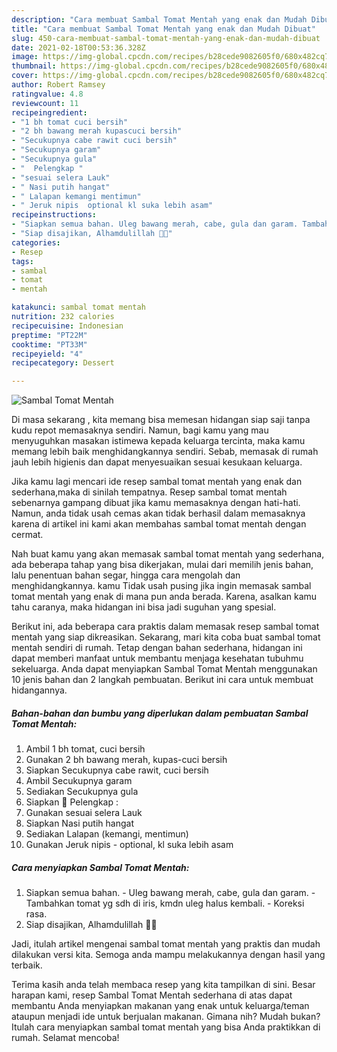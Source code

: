 ```yaml
---
description: "Cara membuat Sambal Tomat Mentah yang enak dan Mudah Dibuat"
title: "Cara membuat Sambal Tomat Mentah yang enak dan Mudah Dibuat"
slug: 450-cara-membuat-sambal-tomat-mentah-yang-enak-dan-mudah-dibuat
date: 2021-02-18T00:53:36.328Z
image: https://img-global.cpcdn.com/recipes/b28cede9082605f0/680x482cq70/sambal-tomat-mentah-foto-resep-utama.jpg
thumbnail: https://img-global.cpcdn.com/recipes/b28cede9082605f0/680x482cq70/sambal-tomat-mentah-foto-resep-utama.jpg
cover: https://img-global.cpcdn.com/recipes/b28cede9082605f0/680x482cq70/sambal-tomat-mentah-foto-resep-utama.jpg
author: Robert Ramsey
ratingvalue: 4.8
reviewcount: 11
recipeingredient:
- "1 bh tomat cuci bersih"
- "2 bh bawang merah kupascuci bersih"
- "Secukupnya cabe rawit cuci bersih"
- "Secukupnya garam"
- "Secukupnya gula"
- "  Pelengkap "
- "sesuai selera Lauk"
- " Nasi putih hangat"
- " Lalapan kemangi mentimun"
- " Jeruk nipis  optional kl suka lebih asam"
recipeinstructions:
- "Siapkan semua bahan. Uleg bawang merah, cabe, gula dan garam. Tambahkan tomat yg sdh di iris, kmdn uleg halus kembali. Koreksi rasa."
- "Siap disajikan, Alhamdulillah 🙏😋"
categories:
- Resep
tags:
- sambal
- tomat
- mentah

katakunci: sambal tomat mentah 
nutrition: 232 calories
recipecuisine: Indonesian
preptime: "PT22M"
cooktime: "PT33M"
recipeyield: "4"
recipecategory: Dessert

---
```



![Sambal Tomat Mentah](https://img-global.cpcdn.com/recipes/b28cede9082605f0/680x482cq70/sambal-tomat-mentah-foto-resep-utama.jpg)

Di masa  sekarang , kita memang bisa memesan hidangan siap saji tanpa kudu repot memasaknya sendiri. Namun, bagi kamu yang mau menyuguhkan masakan istimewa kepada keluarga tercinta, maka kamu memang lebih baik menghidangkannya sendiri. Sebab, memasak di rumah jauh lebih higienis dan dapat menyesuaikan sesuai kesukaan keluarga.

Jika kamu lagi mencari ide resep sambal tomat mentah yang enak dan sederhana,maka di sinilah tempatnya. Resep sambal tomat mentah  sebenarnya gampang dibuat jika kamu memasaknya dengan hati-hati. Namun, anda tidak usah cemas akan tidak berhasil dalam memasaknya 
karena di artikel ini kami akan membahas sambal tomat mentah dengan cermat.  



Nah buat kamu yang akan memasak sambal tomat mentah yang sederhana, ada beberapa tahap yang bisa dikerjakan, mulai dari memilih jenis bahan, lalu penentuan bahan segar, hingga cara mengolah dan menghidangkannya. kamu Tidak usah pusing jika ingin memasak sambal tomat mentah yang enak di mana pun anda berada. Karena, asalkan kamu  tahu caranya, maka hidangan ini bisa jadi suguhan yang spesial.

Berikut ini, ada beberapa cara praktis  dalam memasak resep sambal tomat mentah yang siap dikreasikan. Sekarang, mari kita coba buat sambal tomat mentah sendiri di rumah. Tetap dengan bahan sederhana, hidangan ini dapat memberi manfaat untuk membantu menjaga kesehatan tubuhmu sekeluarga. Anda dapat menyiapkan Sambal Tomat Mentah menggunakan 10 jenis bahan dan 2 langkah pembuatan. Berikut ini cara untuk membuat hidangannya.

<!--inarticleads1-->

##### Bahan-bahan dan bumbu yang diperlukan dalam pembuatan Sambal Tomat Mentah:

1. Ambil 1 bh tomat, cuci bersih
1. Gunakan 2 bh bawang merah, kupas-cuci bersih
1. Siapkan Secukupnya cabe rawit, cuci bersih
1. Ambil Secukupnya garam
1. Sediakan Secukupnya gula
1. Siapkan  🌠 Pelengkap :
1. Gunakan sesuai selera Lauk
1. Siapkan  Nasi putih hangat
1. Sediakan  Lalapan (kemangi, mentimun)
1. Gunakan  Jeruk nipis - optional, kl suka lebih asam




<!--inarticleads2-->

##### Cara menyiapkan Sambal Tomat Mentah:

1. Siapkan semua bahan. - Uleg bawang merah, cabe, gula dan garam. - Tambahkan tomat yg sdh di iris, kmdn uleg halus kembali. - Koreksi rasa.
1. Siap disajikan, Alhamdulillah 🙏😋




Jadi, itulah artikel mengenai  sambal tomat mentah  yang praktis dan mudah dilakukan versi kita. Semoga anda mampu melakukannya dengan hasil yang terbaik. 

Terima kasih anda telah membaca resep yang kita tampilkan di sini. Besar harapan kami, resep  Sambal Tomat Mentah sederhana di atas dapat membantu Anda menyiapkan makanan yang enak untuk keluarga/teman ataupun menjadi ide untuk berjualan makanan. Gimana nih? Mudah bukan? Itulah cara menyiapkan sambal tomat mentah yang bisa Anda praktikkan di rumah. Selamat mencoba!

